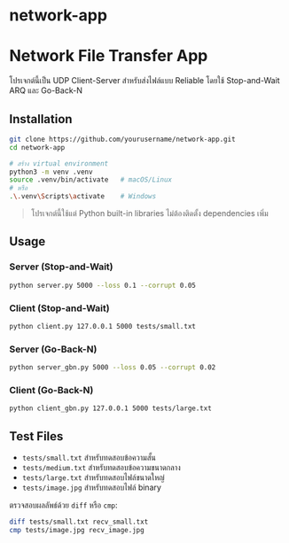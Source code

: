 # network-app
# Network File Transfer App

โปรเจกต์นี้เป็น UDP Client-Server สำหรับส่งไฟล์แบบ Reliable โดยใช้ Stop-and-Wait ARQ และ Go-Back-N 

## Installation

```bash
git clone https://github.com/yourusername/network-app.git
cd network-app

# สร้าง virtual environment
python3 -m venv .venv
source .venv/bin/activate   # macOS/Linux
# หรือ
.\.venv\Scripts\activate    # Windows
```

> โปรเจกต์นี้ใช้แต่ Python built-in libraries ไม่ต้องติดตั้ง dependencies เพิ่ม

## Usage

### Server (Stop-and-Wait)
```bash
python server.py 5000 --loss 0.1 --corrupt 0.05
```

### Client (Stop-and-Wait)
```bash
python client.py 127.0.0.1 5000 tests/small.txt
```

### Server (Go-Back-N)
```bash
python server_gbn.py 5000 --loss 0.05 --corrupt 0.02
```

### Client (Go-Back-N)
```bash
python client_gbn.py 127.0.0.1 5000 tests/large.txt
```

## Test Files
- `tests/small.txt` สำหรับทดสอบข้อความสั้น
- `tests/medium.txt` สำหรับทดสอบข้อความขนาดกลาง
- `tests/large.txt` สำหรับทดสอบไฟล์ขนาดใหญ่
- `tests/image.jpg` สำหรับทดสอบไฟล์ binary

ตรวจสอบผลลัพธ์ด้วย `diff` หรือ `cmp`:
```bash
diff tests/small.txt recv_small.txt
cmp tests/image.jpg recv_image.jpg
```
